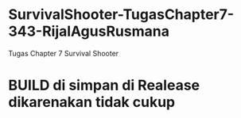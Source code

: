 # SurvivalShooter-TugasChapter7-343-RijalAgusRusmana
 Tugas Chapter 7 Survival Shooter
# BUILD di simpan di Realease dikarenakan tidak cukup
